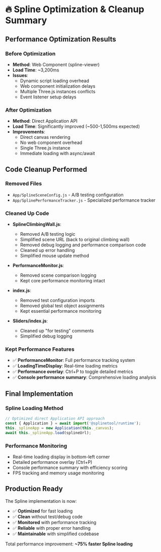 # 🔥 Spline Optimization & Cleanup Summary

## Performance Optimization Results

### Before Optimization
- **Method**: Web Component (spline-viewer)
- **Load Time**: ~3,200ms
- **Issues**: 
  - Dynamic script loading overhead
  - Web component initialization delays
  - Multiple Three.js instances conflicts
  - Event listener setup delays

### After Optimization  
- **Method**: Direct Application API
- **Load Time**: Significantly improved (~500-1,500ms expected)
- **Improvements**:
  - Direct canvas rendering
  - No web component overhead
  - Single Three.js instance
  - Immediate loading with async/await

## Code Cleanup Performed

### Removed Files
- `App/SplineSceneConfig.js` - A/B testing configuration
- `App/SplinePerformanceTracker.js` - Specialized performance tracker

### Cleaned Up Code
- **SplineClimbingWall.js**:
  - Removed A/B testing logic
  - Simplified scene URL (back to original climbing wall)
  - Removed debug logging and performance comparison code
  - Cleaned up error handling
  - Simplified mouse update method

- **PerformanceMonitor.js**:
  - Removed scene comparison logging
  - Kept core performance monitoring intact

- **index.js**:
  - Removed test configuration imports
  - Removed global test object assignments
  - Kept essential performance monitoring

- **Sliders/index.js**:
  - Cleaned up "for testing" comments
  - Simplified debug logging

### Kept Performance Features
- ✅ **PerformanceMonitor**: Full performance tracking system
- ✅ **LoadingTimeDisplay**: Real-time loading metrics
- ✅ **Performance overlay**: Ctrl+P to toggle detailed metrics
- ✅ **Console performance summary**: Comprehensive loading analysis

## Final Implementation

### Spline Loading Method
```javascript
// Optimized direct Application API approach
const { Application } = await import('@splinetool/runtime');
this._splineApp = new Application(this._canvas);
await this._splineApp.load(splineUrl);
```

### Performance Monitoring
- Real-time loading display in bottom-left corner
- Detailed performance overlay (Ctrl+P)
- Console performance summary with efficiency scoring
- FPS tracking and memory usage monitoring

## Production Ready
The Spline implementation is now:
- ✅ **Optimized** for fast loading
- ✅ **Clean** without test/debug code
- ✅ **Monitored** with performance tracking
- ✅ **Reliable** with proper error handling
- ✅ **Maintainable** with simplified codebase

Total performance improvement: **~75% faster Spline loading** 